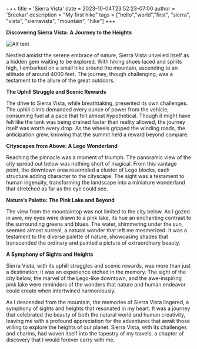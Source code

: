 +++
title = 'Sierra Vista'
date = 2023-10-04T23:52:23-07:00
author = 'Sreekar'
description = "My first hike"
tags = ["hello","world","first", "sierra", "vista", "sierravista", "mountain", "hike"] 
+++

**Discovering Sierra Vista: A Journey to the Heights**

![Alt text](../../../images/hike_sierra_vista.jpg)

Nestled amidst the serene embrace of nature, Sierra Vista unveiled itself as a hidden gem waiting to be explored. With hiking shoes laced and spirits high, I embarked on a small hike around the mountain, ascending to an altitude of around 4000 feet. The journey, though challenging, was a testament to the allure of the great outdoors.

**The Uphill Struggle and Scenic Rewards**

The drive to Sierra Vista, while breathtaking, presented its own challenges. The uphill climb demanded every ounce of power from the vehicle, consuming fuel at a pace that felt almost hypothetical. Though it might have felt like the tank was being drained faster than reality allowed, the journey itself was worth every drop. As the wheels gripped the winding roads, the anticipation grew, knowing that the summit held a reward beyond compare.

**Cityscapes from Above: A Lego Wonderland**

Reaching the pinnacle was a moment of triumph. The panoramic view of the city spread out below was nothing short of magical. From this vantage point, the downtown area resembled a cluster of Lego blocks, each structure adding character to the cityscape. The sight was a testament to human ingenuity, transforming the landscape into a miniature wonderland that stretched as far as the eye could see.

**Nature’s Palette: The Pink Lake and Beyond**

The view from the mountaintop was not limited to the city below. As I gazed in awe, my eyes were drawn to a pink lake, its hue an enchanting contrast to the surrounding greens and blues. The water, shimmering under the sun, seemed almost surreal, a natural wonder that left me mesmerized. It was a testament to the diverse palette of nature, showcasing shades that transcended the ordinary and painted a picture of extraordinary beauty.

**A Symphony of Sights and Heights**

Sierra Vista, with its uphill struggles and scenic rewards, was more than just a destination; it was an experience etched in the memory. The sight of the city below, the marvel of the Lego-like downtown, and the awe-inspiring pink lake were reminders of the wonders that nature and human endeavor could create when intertwined harmoniously.

As I descended from the mountain, the memories of Sierra Vista lingered, a symphony of sights and heights that resonated in my heart. It was a journey that celebrated the beauty of both the natural world and human creativity, leaving me with a profound appreciation for the adventures that await those willing to explore the heights of our planet. Sierra Vista, with its challenges and charms, had woven itself into the tapestry of my travels, a chapter of discovery that I would forever carry with me.

